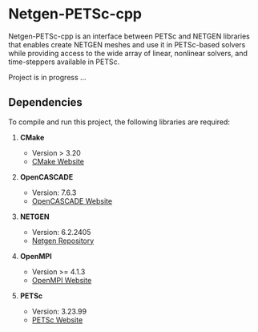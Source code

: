 # Netgen-PETSc-cpp

Netgen-PETSc-cpp is an interface between PETSc and NETGEN libraries that enables create NETGEN meshes and use it in
PETSc-based solvers while providing access to the wide array of linear, nonlinear solvers, and
time-steppers available in PETSc.

Project is in progress ...

## Dependencies

To compile and run this project, the following libraries are required:

1. **CMake**
    - Version > 3.20
    - [CMake Website](https://cmake.org/)

2. **OpenCASCADE**
    - Version: 7.6.3
    - [OpenCASCADE Website](https://www.opencascade.com/)

3. **NETGEN**
    - Version: 6.2.2405
    - [Netgen Repository](https://github.com/NGSolve/netgen)

4. **OpenMPI**
    - Version >= 4.1.3
    - [OpenMPI Website](https://www.open-mpi.org/)

5. **PETSc**
    - Version: 3.23.99
    - [PETSc Website](https://petsc.org/release/)